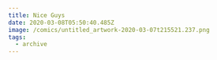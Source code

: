 ```yaml
---
title: Nice Guys
date: 2020-03-08T05:50:40.485Z
image: /comics/untitled_artwork-2020-03-07t215521.237.png
tags:
  - archive
---
```


